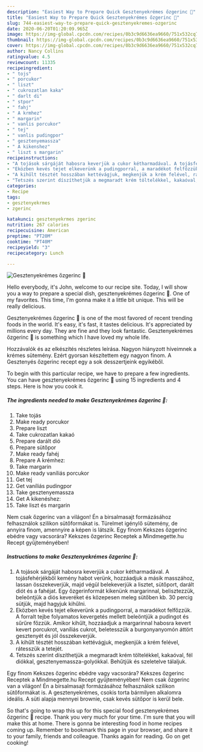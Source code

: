 ```yaml
---
description: "Easiest Way to Prepare Quick Gesztenyekrémes őzgerinc 🌰"
title: "Easiest Way to Prepare Quick Gesztenyekrémes őzgerinc 🌰"
slug: 744-easiest-way-to-prepare-quick-gesztenyekremes-ozgerinc
date: 2020-06-20T01:20:09.965Z
image: https://img-global.cpcdn.com/recipes/0b3c9d6636ea9660/751x532cq70/gesztenyekremes-ozgerinc-🌰-recept-foto.jpg
thumbnail: https://img-global.cpcdn.com/recipes/0b3c9d6636ea9660/751x532cq70/gesztenyekremes-ozgerinc-🌰-recept-foto.jpg
cover: https://img-global.cpcdn.com/recipes/0b3c9d6636ea9660/751x532cq70/gesztenyekremes-ozgerinc-🌰-recept-foto.jpg
author: Nancy Collins
ratingvalue: 4.5
reviewcount: 11335
recipeingredient:
- " tojs"
- " porcukor"
- " liszt"
- " cukrozatlan kaka"
- " darlt di"
- " stpor"
- " fahj"
- " A krmhez"
- " margarin"
- " vanlis porcukor"
- " tej"
- " vanlis pudingpor"
- " gesztenyemassza"
- " A kikenshez"
- " liszt s margarin"
recipeinstructions:
- "A tojások sárgáját habosra keverjük a cukor kétharmadával. A tojásfehérjékből kemény habot verünk, hozzáadjuk a másik masszához, lassan összekeverjük, majd végül belekeverjük a lisztet, sütőport, darált diót és a fahéjat. Egy őzgerinformát kikenünk margarinnal, belisztezzük, beleöntjük a diós keveréket és közepesen meleg sütőben kb. 30 percig sütjük, majd hagyjuk kihűlni."
- "Eközben kevés tejet elkeverünk a pudingporral, a maradékot felfőzzük. A forralt tejbe folyamatos kevergetés mellett beleöntjük a pudingot és sűrűre főzzük. Amikor kihűlt, hozzáadjuk a margarinnal habosra kevert kevert porcukrot, vaníliás cukrot, beletesszük a burgonyanyomón áttört gesztenyét és jól összekeverjük."
- "A kihűlt tésztét hosszában kettévágjuk, megkenjük a krém felével, rátesszük a tetejét."
- "Tetszés szerint díszíthetjük a megmaradt krém töltelékkel, kakaóval, fél diókkal, gesztenyemassza-golyókkal. Behűtjük és szeletelve tálaljuk."
categories:
- Recipe
tags:
- gesztenyekrmes
- zgerinc

katakunci: gesztenyekrmes zgerinc 
nutrition: 267 calories
recipecuisine: American
preptime: "PT20M"
cooktime: "PT40M"
recipeyield: "3"
recipecategory: Lunch

---
```



![Gesztenyekrémes őzgerinc 🌰](https://img-global.cpcdn.com/recipes/0b3c9d6636ea9660/751x532cq70/gesztenyekremes-ozgerinc-🌰-recept-foto.jpg)

Hello everybody, it's John, welcome to our recipe site. Today, I will show you a way to prepare a special dish, gesztenyekrémes őzgerinc 🌰. One of my favorites. This time, I'm gonna make it a little bit unique. This will be really delicious.

Gesztenyekrémes őzgerinc 🌰 is one of the most favored of recent trending foods in the world. It's easy, it's fast, it tastes delicious. It's appreciated by millions every day. They are fine and they look fantastic. Gesztenyekrémes őzgerinc 🌰 is something which I have loved my whole life.

Hozzávalók és az elkészítés részletes leírása. Nagyon hiányzott híveimnek a krémes sütemény. Ezért gyorsan készítettem egy nagyon finom. A Gesztenyés őzgerinc recept egy a sok desszertjeink egyikéből.


To begin with this particular recipe, we have to prepare a few ingredients. You can have gesztenyekrémes őzgerinc 🌰 using 15 ingredients and 4 steps. Here is how you cook it.

<!--inarticleads1-->

##### The ingredients needed to make Gesztenyekrémes őzgerinc 🌰:

1. Take  tojás
1. Make ready  porcukor
1. Prepare  liszt
1. Take  cukrozatlan kakaó
1. Prepare  darált dió
1. Prepare  sütőpor
1. Make ready  fahéj
1. Prepare  A krémhez:
1. Take  margarin
1. Make ready  vaníliás porcukor
1. Get  tej
1. Get  vaníliás pudingpor
1. Take  gesztenyemassza
1. Get  A kikenéshez:
1. Take  liszt és margarin


Nem csak őzgerinc van a világon! Én a birsalmasajt formázásához felhasználok szilikon sütőformákat is. Türelmet igénylő sütemény, de annyira finom, amennyire a képen is látszik. Egy finom Kekszes őzgerinc ebédre vagy vacsorára? Kekszes őzgerinc Receptek a Mindmegette.hu Recept gyűjteményében! 

<!--inarticleads2-->

##### Instructions to make Gesztenyekrémes őzgerinc 🌰:

1. A tojások sárgáját habosra keverjük a cukor kétharmadával. A tojásfehérjékből kemény habot verünk, hozzáadjuk a másik masszához, lassan összekeverjük, majd végül belekeverjük a lisztet, sütőport, darált diót és a fahéjat. Egy őzgerinformát kikenünk margarinnal, belisztezzük, beleöntjük a diós keveréket és közepesen meleg sütőben kb. 30 percig sütjük, majd hagyjuk kihűlni.
1. Eközben kevés tejet elkeverünk a pudingporral, a maradékot felfőzzük. A forralt tejbe folyamatos kevergetés mellett beleöntjük a pudingot és sűrűre főzzük. Amikor kihűlt, hozzáadjuk a margarinnal habosra kevert kevert porcukrot, vaníliás cukrot, beletesszük a burgonyanyomón áttört gesztenyét és jól összekeverjük.
1. A kihűlt tésztét hosszában kettévágjuk, megkenjük a krém felével, rátesszük a tetejét.
1. Tetszés szerint díszíthetjük a megmaradt krém töltelékkel, kakaóval, fél diókkal, gesztenyemassza-golyókkal. Behűtjük és szeletelve tálaljuk.


Egy finom Kekszes őzgerinc ebédre vagy vacsorára? Kekszes őzgerinc Receptek a Mindmegette.hu Recept gyűjteményében! Nem csak őzgerinc van a világon! Én a birsalmasajt formázásához felhasználok szilikon sütőformákat is. A gesztenyekrémes, csokis torta bármilyen alkalomra ideális. A süti alapja mennyei brownie, csak kevés sütőpor is kerül bele. 

So that's going to wrap this up for this special food gesztenyekrémes őzgerinc 🌰 recipe. Thank you very much for your time. I'm sure that you will make this at home. There is gonna be interesting food in home recipes coming up. Remember to bookmark this page in your browser, and share it to your family, friends and colleague. Thanks again for reading. Go on get cooking!
